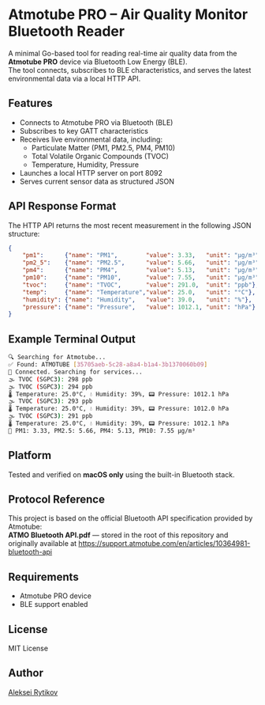 # Atmotube PRO – Air Quality Monitor Bluetooth Reader

A minimal Go-based tool for reading real-time air quality data from the **Atmotube PRO** device via Bluetooth Low Energy (BLE).  
The tool connects, subscribes to BLE characteristics, and serves the latest environmental data via a local HTTP API.

## Features

- Connects to Atmotube PRO via Bluetooth (BLE)
- Subscribes to key GATT characteristics
- Receives live environmental data, including:
    - Particulate Matter (PM1, PM2.5, PM4, PM10)
    - Total Volatile Organic Compounds (TVOC)
    - Temperature, Humidity, Pressure
- Launches a local HTTP server on port 8092
- Serves current sensor data as structured JSON

## API Response Format

The HTTP API returns the most recent measurement in the following JSON structure:

```json
{
    "pm1":      {"name": "PM1",        "value": 3.33,   "unit": "µg/m³"},
    "pm2_5":    {"name": "PM2.5",      "value": 5.66,   "unit": "µg/m³"},
    "pm4":      {"name": "PM4",        "value": 5.13,   "unit": "µg/m³"},
    "pm10":     {"name": "PM10",       "value": 7.55,   "unit": "µg/m³"},
    "tvoc":     {"name": "TVOC",       "value": 291.0,  "unit": "ppb"},
    "temp":     {"name": "Temperature","value": 25.0,   "unit": "°C"},
    "humidity": {"name": "Humidity",   "value": 39.0,   "unit": "%"},
    "pressure": {"name": "Pressure",   "value": 1012.1, "unit": "hPa"}
}
```

## Example Terminal Output

```bash
🔍 Searching for Atmotube...  
✅ Found: ATMOTUBE [35705aeb-5c28-a8a4-b1a4-3b1370060b09]  
🔗 Connected. Searching for services...  
🌫️ TVOC (SGPC3): 298 ppb  
🌫️ TVOC (SGPC3): 294 ppb  
🌡 Temperature: 25.0°C, 💧 Humidity: 39%, 📟 Pressure: 1012.1 hPa  
🌫️ TVOC (SGPC3): 293 ppb  
🌡 Temperature: 25.0°C, 💧 Humidity: 39%, 📟 Pressure: 1012.0 hPa  
🌫️ TVOC (SGPC3): 291 ppb  
🌡 Temperature: 25.0°C, 💧 Humidity: 39%, 📟 Pressure: 1012.1 hPa  
🌁 PM1: 3.33, PM2.5: 5.66, PM4: 5.13, PM10: 7.55 µg/m³
```

## Platform

Tested and verified on **macOS only** using the built-in Bluetooth stack.

## Protocol Reference

This project is based on the official Bluetooth API specification provided by Atmotube:  
**ATMO Bluetooth API.pdf** — stored in the root of this repository and originally available at https://support.atmotube.com/en/articles/10364981-bluetooth-api

## Requirements

- Atmotube PRO device
- BLE support enabled

## License

MIT License

## Author

[Aleksei Rytikov](https://github.com/chlp)